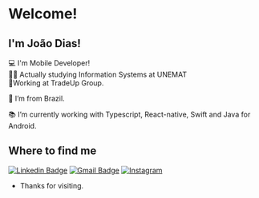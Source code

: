 
# Welcome!

## I'm João Dias!
:computer: I'm Mobile Developer! <br>
🧑‍🎓 Actually studying Information Systems at UNEMAT <br>
📱Working at TradeUp Group.

:house_with_garden: I’m from Brazil.

:books: I’m currently working with Typescript, React-native, Swift and Java for Android.

## Where to find me
<a href="https://www.linkedin.com/in/jo%C3%A3o-victor-8094481ba/">![Linkedin Badge](https://img.shields.io/badge/LinkedIn-0077B5?style=for-the-badge&logo=linkedin&logoColor=white)</a>
<a href="mailto:jvdramos15@gmail.com">![Gmail Badge](https://img.shields.io/badge/Gmail-D14836?style=for-the-badge&logo=gmail&logoColor=white&link=mailto:jvdramos15@gmail.com)</a>
<a href="https://www.instagram.com/joaodias_rms">![Instagram](https://img.shields.io/badge/Instagram-E4405F?style=for-the-badge&logo=instagram&logoColor=white&link=https://wwww.instagram.com/joaodias_rms)</a>

- Thanks for visiting.

